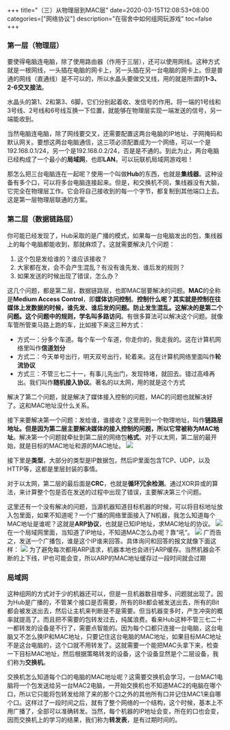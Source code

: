 +++
title="（三）从物理层到MAC层"
date=2020-03-15T12:08:53+08:00
categories=["网络协议"]
description="在宿舍中如何组网玩游戏"
toc=false
+++

### 第一层（物理层）
要使得电脑连电脑，除了使用路由器（作用于三层），还可以使用网线。这种方式就是一根网线，一头插在电脑的网卡上，另一头插在另一台电脑的网卡上。但是普通的网线（直通线）是不可以的，所以水晶头要做交叉线，用的就是所谓的**1-3、2-6交叉接法**。

水晶头的第1、2和第3、6脚，它们分别起着收、发信号的作用。将一端的1号线和3号线、2号线和6号线互换一下位置，就能够在物理层实现一端发送的信号，另一端能收到。

当然电脑连电脑，除了网线要交叉，还需要配置这两台电脑的IP地址、子网掩码和默认网关。要想这两台电脑通信，这三项必须配置成为一个网络，可以一个是192.168.0.1/24，另一个是192.168.0.2/24，否是是不通的。到此为止，两台电脑已经构成了一个最小的**局域网**，也即**LAN**。可以玩联机局域网游戏啦！

那怎么把三台电脑连在一起呢？使用一个叫做**Hub**的东西，也就是**集线器**。这种设备有多个口，可以将多台电脑连接起来。但是，和交换机不同，集线器没有大脑，它完全在物理层工作。它会将自己接收到的每一个字节，都复制到其他端口上去。这是第一层物理层联通的方案。

### 第二层（数据链路层）
你可能已经发现了，Hub采取的是广播的模式，如果每一台电脑发出的包，集线器上的每个电脑都能收到，那就麻烦了。这就需要解决几个问题：
1. 这个包是发给谁的？谁应该接收？
2. 大家都在发，会不会产生混乱？有没有谁先发、谁后发的规则？
3. 如果发送的时候出现了错误，怎么办？

这几个问题，都是第二层，数据链路层，也即MAC层要解决的问题。**MAC**的全称是**Medium Access Control**，即**媒体访问控制**。**控制什么呢？其实就是控制在往媒体上发数据的时候，谁先发、谁后发的问题。防止发生混乱。这解决的是第二个问题。这个问题中的规则，学名叫多路访问**。有很多算法可以解决这个问题。就像车管所管束马路上跑的车，比如接下来这三种方式：
+ 方式一：分多个车道。每个车一个车道，你走你的，我走我的。这在计算机网络里叫作**信道划分**
+ 方式二：今天单号出行，明天双号出行，轮着来。这在计算机网络里面叫作**轮流协议**
+ 方式三：不管三七二十一，有事儿先出门，发现特堵，就回去。错过高峰再出。我们叫作**随机接入协议**。著名的以太网，用的就是这个方式

解决了第二个问题，就是解决了媒体接入控制的问题，MAC的问题也就解决好了。这和MAC地址没什么关系。

接下来要解决第一个问题：发给谁，谁接收？这里用到一个物理地址，叫作**链路层地址。但是因为第二层主要解决媒体的接入控制的问题，所以它常被称为MAC地址**。解决第一个问题就牵扯到第二层的网络包**格式**。对于以太网，第二层的最开始，就是目标的MAC地址和源的MAC地址。
![](https://pic.downk.cc/item/5e6f519be83c3a1e3a7eb14a.png)

接下里是**类型**，大部分的类型是IP数据包，然后IP里面包含TCP、UDP，以及HTTP等，这都是里层封装的事情。

对于以太网，第二层的最后面是**CRC**，也就是**循环冗余检测**。通过XOR异或的算法，来计算整个包是否在发送的过程中出现了错误，主要解决第三个问题。

这里还有一个没有解决的问题，当源机器知道目标机器的时候，可以将目标地址放入包里面，如果不知道呢？一个广播的网络里面接入了N机器，我怎么知道每个MAC地址是谁呢？这就是**ARP协议**，也就是已知IP地址，求MAC地址的协议。
![](https://pic.downk.cc/item/5e6f59a0e83c3a1e3a83f31f.jpg)
在一个局域网里面，当知道了IP地址，不知道MAC怎么办呢？靠“吼”。
![](https://pic.downk.cc/item/5e6f59a0e83c3a1e3a83f31f.jpg)
广而告之，发送一个广播包，谁是这个IP谁来回答。具体询问和回答的报文就像下面这样：
![](https://pic.downk.cc/item/5e6f62d4e83c3a1e3a8821ea.png)
为了避免每次都用ARP请求，机器本地也会进行ARP缓存。当然机器会不断的上下线，IP也可能会变，所以ARP的MAC地址缓存过一段时间就会过期

### 局域网
这种组网的方式对于少的机器还可以，但是一旦机器数目增多，问题就出现了。因为Hub是广播的，不管某个接口是否需要，所有的Bit都会被发送出去，所有的Bit都会被发送出去，然后让主机来判断是不是需要。但当机器变多时，产生冲突的概率就提高了。而且把不需要的包转发过去，纯属浪费。看来Hub这种不管三七二十一都转发的设备是不行了，需要点智能的。因为每个口都只连接一台电脑，这台电脑又不怎么换IP和MAC地址，只要记住这台电脑的MAC地址，如果目标MAC地址不是这台电脑的，这个口就不用转发了。这就需要一个能把MAC头拿下来，检查一下目标MAC地址，然后根据策略转发的设备，这个设备显然是个二层设备，我们称为**交换机**。

交换机怎么知道每个口的电脑的MAC地址呢？这需要交换机会学习，一台MAC1电脑将一个包发送给另一台MAC2电脑，一开始交换机也不知道MAC2的电脑在哪个口，所以它只能将包转发给除了来的那个口之外的其他所有口并记住MAC1来自哪个口。这样过了一段时间之后，就有了整个网络的一个结构，这个时候，基本上不用广播了，全部可以准确转发。当然，每个机器的IP地址会变，所在的口也会变，因而交换机上的学习的结果，我们称为**转发表**，是有过期时间的。